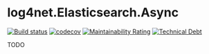 # log4net.Elasticsearch.Async

[![Build status](https://ci.appveyor.com/api/projects/status/q5ya0kbsodgejn0c?svg=true)](https://ci.appveyor.com/project/tommasobertoni/log4net-elasticsearch-async)
[![codecov](https://codecov.io/gh/tommasobertoni/log4net.Elasticsearch.Async/branch/master/graph/badge.svg)](https://codecov.io/gh/tommasobertoni/log4net.Elasticsearch.Async)
[![Maintainability Rating](https://sonarcloud.io/api/project_badges/measure?project=tommasobertoni_log4net.Elasticsearch.Async&metric=sqale_rating)](https://sonarcloud.io/dashboard?id=tommasobertoni_log4net.Elasticsearch.Async)
[![Technical Debt](https://sonarcloud.io/api/project_badges/measure?project=tommasobertoni_log4net.Elasticsearch.Async&metric=sqale_index)](https://sonarcloud.io/dashboard?id=tommasobertoni_log4net.Elasticsearch.Async)

TODO
